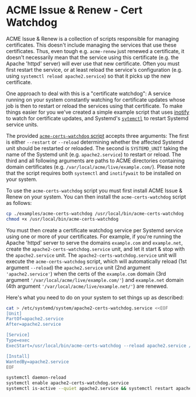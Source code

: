 ACME Issue & Renew - Cert Watchdog
==================================

ACME Issue & Renew is a collection of scripts responsible for managing certificates. This doesn't include managing the services that use these certificates. Thus, even tough e.g. `acme-renew` just renewed a certificate, it doesn't necessarily mean that the service using this certificate (e.g. the Apache 'httpd' server) will ever use that new certificate. Often you must first restart the service, or at least reload the service's configuration (e.g. using `systemctl reload apache2.service`) so that it picks up the new certificate.

One approach to deal with this is a "certificate watchdog": A service running on your system constantly watching for certificate updates whose job is then to restart or reload the services using that certificate. To make things easier for you we've created a simple example script that uses [inotify](https://en.wikipedia.org/wiki/Inotify) to watch for certificate updates, and Systemd's [`sytemctl`](https://www.freedesktop.org/software/systemd/man/latest/systemctl.html) to restart Systemd service units.

The provided [`acme-certs-watchdog` script](./acme-certs-watchdog) accepts three arguments: The first is either `--restart` or `--reload` determining whether the affected Systemd unit should be restarted or reloaded. The second is `SYSTEMD_UNIT` taking the name of the Systemd unit (e.g. `apache2.service`) to restart or reload. The third and all following arguments are paths to ACME directories containing domain certificates (e.g. `/var/local/acme/live/example.com/`). Please note that the script requires both `systemctl` and `inotifywait` to be installed on your system.

To use the `acme-certs-watchdog` script you must first install ACME Issue & Renew on your system. You can then install the `acme-certs-watchdog` script as follows:

```sh
cp ./examples/acme-certs-watchdog /usr/local/bin/acme-certs-watchdog
chmod +x /usr/local/bin/acme-certs-watchdog
```

You must then create a certificate watchdog service per Systemd service using one or more of your certificates. For example, if you're running the Apache 'httpd' server to serve the domains `example.com` and `example.net`, create the `apache2-certs-watchdog.service` unit, and let it start & stop with the `apache2.service` unit. The `apache2-certs-watchdog.service` unit will execute the `acme-certs-watchdog` script, which will automatically reload (1st argument `--reload`) the `apache2.service` unit (2nd argument `'apache2.service'`) when the certs of the `example.com` domain (3rd argument `'/var/local/acme/live/example.com/'`) and `example.net` domain (4th argument `'/var/local/acme/live/example.net/'`) are renewed.

Here's what you need to do on your system to set things up as described:

```sh
cat > /etc/systemd/system/apache2-certs-watchdog.service <<EOF
[Unit]
PartOf=apache2.service
After=apache2.service

[Service]
Type=exec
ExecStart=/usr/local/bin/acme-certs-watchdog --reload apache2.service /var/local/acme/live/example.com/ /var/local/acme/live/example.net/

[Install]
WantedBy=apache2.service
EOF

systemctl daemon-reload
systemctl enable apache2-certs-watchdog.service
systemctl is-active --quiet apache2.service && systemctl restart apache2.service
```
